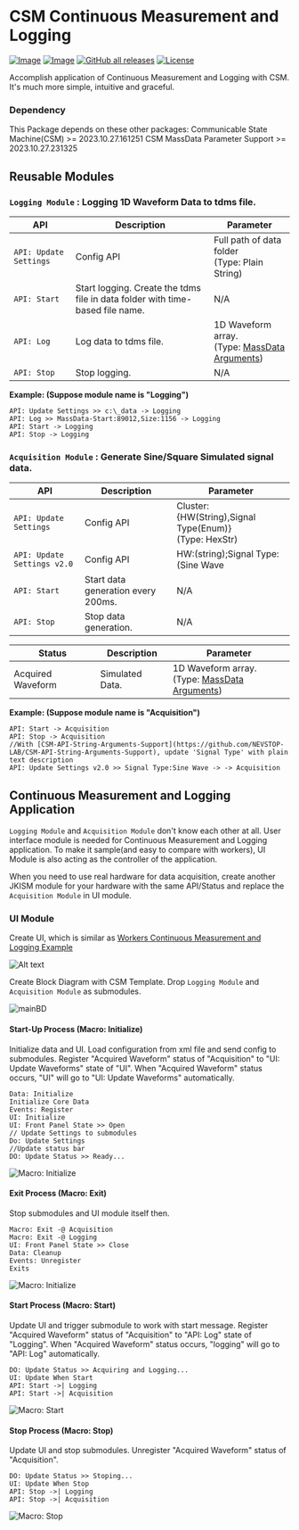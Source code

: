 # CSM Continuous Measurement and Logging

[![Image](https://www.vipm.io/package/nevstop_lib_csm_continuous_meausrement_and_logging_example/badge.svg?metric=installs)](https://www.vipm.io/package/nevstop_lib_csm_continuous_meausrement_and_logging_example/)
[![Image](https://www.vipm.io/package/nevstop_lib_csm_continuous_meausrement_and_logging_example/badge.svg?metric=stars)](https://www.vipm.io/package/nevstop_lib_csm_continuous_meausrement_and_logging_example/)
[![GitHub all releases](https://img.shields.io/github/downloads/NEVSTOP-LAB/CSM-Continuous-Meausrement-and-Logging/total)](https://github.com/NEVSTOP-LAB/CSM-Continuous-Meausrement-and-Logging/releases)
[![License](https://img.shields.io/badge/License-Apache_2.0-blue.svg)](https://opensource.org/licenses/Apache-2.0)

Accomplish application of Continuous Measurement and Logging with CSM. It's much more simple, intuitive and graceful.

### Dependency

This Package depends on these other packages:
    Communicable State Machine(CSM) >= 2023.10.27.161251
    CSM MassData Parameter Support >= 2023.10.27.231325


## Reusable Modules

### `Logging Module` : Logging 1D Waveform Data to tdms file.

| API | Description | Parameter |
| --- | --- | --- |
| `API: Update Settings` | Config API | Full path of data folder <br/> (Type: Plain String) |
| `API: Start` | Start logging. Create the tdms file in data folder with time-based file name. | N/A |
| `API: Log` | Log data to tdms file. | 1D Waveform array.  <br/> (Type: [MassData Arguments](https://github.com/NEVSTOP-LAB/CSM-MassData-Parameter-Support)) |
| `API: Stop` | Stop logging. | N/A |

**Example: (Suppose module name is "Logging")**
```
API: Update Settings >> c:\_data -> Logging
API: Log >> MassData-Start:89012,Size:1156 -> Logging
API: Start -> Logging
API: Stop -> Logging
```

### `Acquisition Module` : Generate Sine/Square Simulated signal data.

| API | Description | Parameter |
| --- | --- | --- |
| `API: Update Settings` | Config API | Cluster:{HW(String),Signal Type(Enum)}  <br/> (Type: HexStr) |
| `API: Update Settings v2.0` | Config API | HW:(string);Signal Type:(Sine Wave|Square with Noise)  <br/> (Type: API String, ) |
| `API: Start` | Start data generation every 200ms. | N/A |
| `API: Stop` | Stop data generation. | N/A |


| Status | Description | Parameter |
| --- | --- | --- |
| Acquired Waveform | Simulated Data.  | 1D Waveform array. <br/> (Type: [MassData Arguments](https://github.com/NEVSTOP-LAB/CSM-MassData-Parameter-Support)) |

**Example: (Suppose module name is "Acquisition")**
```
API: Start -> Acquisition
API: Stop -> Acquisition
//With [CSM-API-String-Arguments-Support](https://github.com/NEVSTOP-LAB/CSM-API-String-Arguments-Support), update 'Signal Type' with plain text description
API: Update Settings v2.0 >> Signal Type:Sine Wave -> -> Acquisition
```

## Continuous Measurement and Logging Application

`Logging Module` and `Acquisition Module` don't know each other at all. User interface module is needed for Continuous Measurement and Logging application. To make it sample(and easy to compare with workers), UI Module is also acting as the controller of the application.

When you need to use real hardware for data acquisition, create another JKISM module for your hardware with the same API/Status and replace the `Acquisition Module` in UI module.


### UI Module

Create UI, which is similar as [Workers Continuous Measurement and Logging Example](https://www.vipm.io/package/sc_workers_framework_core/)

![Alt text](./_doc/mainUI.png)

Create Block Diagram with CSM Template. Drop `Logging Module` and `Acquisition Module` as submodules.

![mainBD](./_doc/MainBD.png)

#### Start-Up Process (Macro: Initialize)

Initialize data and UI. Load configuration from xml file and send config to submodules. Register "Acquired Waveform" status of "Acquisition" to "UI: Update Waveforms" state of "UI". When "Acquired Waveform" status occurs, "UI" will go to "UI: Update Waveforms" automatically.

```
Data: Initialize
Initialize Core Data
Events: Register
UI: Initialize
UI: Front Panel State >> Open
// Update Settings to submodules
Do: Update Settings
//Update status bar
DO: Update Status >> Ready...
```

![Macro: Initialize](./_doc/Initialize%20Process.png)

#### Exit Process (Macro: Exit)

Stop submodules and UI module itself then.

```
Macro: Exit -@ Acquisition
Macro: Exit -@ Logging
UI: Front Panel State >> Close
Data: Cleanup
Events: Unregister
Exits
```

![Macro: Initialize](./_doc/Exit%20Process.png)

#### Start Process (Macro: Start)

Update UI and trigger submodule to work with start message. Register "Acquired Waveform" status of "Acquisition" to "API: Log" state of "Logging". When "Acquired Waveform" status occurs, "logging" will go to "API: Log" automatically.


```
DO: Update Status >> Acquiring and Logging...
UI: Update When Start
API: Start ->| Logging
API: Start ->| Acquisition
```

![Macro: Start](./_doc/Start%20Process.png)


#### Stop Process (Macro: Stop)

Update UI and stop submodules. Unregister "Acquired Waveform" status of "Acquisition".

```
DO: Update Status >> Stoping...
UI: Update When Stop
API: Stop ->| Logging
API: Stop ->| Acquisition
```

![Macro: Stop](./_doc/Stop%20Process.png)
